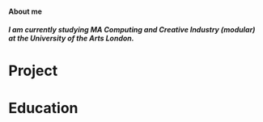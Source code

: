#### About me 
##### I am currently studying MA Computing and Creative Industry (modular) at the University of the Arts London. 









# Project 








# Education 

